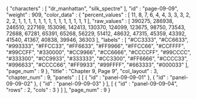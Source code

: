 {
  "characters" : [
    "dr_manhattan",
    "silk_spectre"
  ],
  "id" : "page-09-09",
  "weight" : 909,
  "color_data" : {
    "percent_values" : [
      11,
      8,
      7,
      6,
      4,
      4,
      3,
      3,
      3,
      2,
      2,
      2,
      1,
      1,
      1,
      1,
      1,
      1,
      1,
      1,
      1,
      1,
      1,
      1,
      1,
      1
    ],
    "raw_values" : [
      390275,
      286938,
      246510,
      227169,
      153096,
      142413,
      130370,
      124099,
      123675,
      98750,
      73543,
      72688,
      67281,
      65391,
      65268,
      56229,
      51412,
      48632,
      47315,
      45359,
      43392,
      41540,
      41367,
      40838,
      39946,
      36303
    ],
    "labels" : [
      "#CC3333",
      "#CC6633",
      "#993333",
      "#FFCC33",
      "#FF6633",
      "#FF9966",
      "#FFCC66",
      "#CCFFFF",
      "#99CCFF",
      "#330000",
      "#CC9966",
      "#CC6666",
      "#CCCCFF",
      "#99CCCC",
      "#333300",
      "#CC9933",
      "#333333",
      "#CC3300",
      "#FF6666",
      "#CCCC33",
      "#996633",
      "#CCCC66",
      "#FF9933",
      "#99FFFF",
      "#663333",
      "#000033"
    ],
    "page_num" : 9
  },
  "title" : "Chapter 9, Page 9",
  "col_layout" : 3,
  "chapter_num" : 9,
  "panels" : [
    [
      {
        "id" : "panel-09-09-01"
      },
      {
        "id" : "panel-09-09-02"
      },
      {
        "id" : "panel-09-09-03"
      }
    ],
    [
      {
        "id" : "panel-09-09-04",
        "rows" : 2,
        "cols" : 3
      }
    ]
  ],
  "page_num" : 9
}
